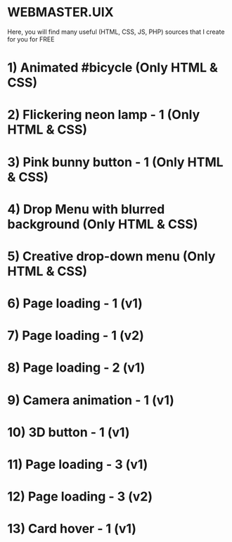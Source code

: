 # WEBMASTER.UIX
Here, you will find many useful (HTML, CSS, JS, PHP) sources that I create for you for FREE

  # 1) Animated #bicycle (Only HTML & CSS)
  # 2) Flickering neon lamp - 1 (Only HTML & CSS)
  # 3) Pink bunny button - 1 (Only HTML & CSS)
  # 4) Drop Menu with blurred background (Only HTML & CSS)
  # 5) Creative drop-down menu (Only HTML & CSS)
  # 6) Page loading - 1 (v1)
  # 7) Page loading - 1 (v2)
  # 8) Page loading - 2 (v1)
  # 9) Camera animation - 1 (v1)
  # 10) 3D button - 1 (v1)
  # 11) Page loading - 3 (v1)
  # 12) Page loading - 3 (v2)
  # 13) Card hover - 1 (v1)
